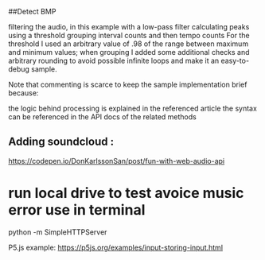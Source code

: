 ##Detect BMP


filtering the audio, in this example with a low-pass filter
calculating peaks using a threshold
grouping interval counts and then tempo counts
For the threshold I used an arbitrary value of .98 of the range between maximum and minimum values; when grouping I added some additional checks and arbitrary rounding to avoid possible infinite loops and make it an easy-to-debug sample.

Note that commenting is scarce to keep the sample implementation brief because:

the logic behind processing is explained in the referenced article
the syntax can be referenced in the API docs of the related methods


## Adding soundcloud :
https://codepen.io/DonKarlssonSan/post/fun-with-web-audio-api

# run local drive to test avoice music error use in terminal
 python -m SimpleHTTPServer

 P5.js example:
 https://p5js.org/examples/input-storing-input.html
